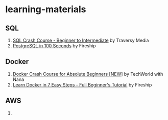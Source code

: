 # learning-materials

## SQL
1. [SQL Crash Course - Beginner to Intermediate](https://www.youtube.com/watch?v=nWeW3sCmD2k) by Traversy Media
2. [PostgreSQL in 100 Seconds](https://www.youtube.com/watch?v=n2Fluyr3lbc) by Fireship

## Docker
1. [Docker Crash Course for Absolute Beginners [NEW]](https://www.youtube.com/watch?v=pg19Z8LL06w) by TechWorld with Nana
1. [Learn Docker in 7 Easy Steps - Full Beginner's Tutorial](https://www.youtube.com/watch?v=gAkwW2tuIqE) by Fireship

## AWS
1. 
